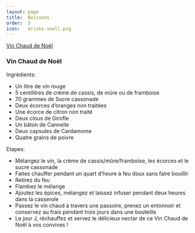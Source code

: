 ```yaml
---
layout: page
title:  Boissons
order:  5
icon:   drinks-small.png
---
```


[Vin Chaud de Noël](/boissons#vin-chaud)

### <a name="vin-chaud"></a> Vin Chaud de Noël

Ingrédients:

- Un litre de vin rouge
- 5 centilitres de crème de cassis, de mûre ou de framboise
- 70 grammes de Sucre cassonade
- Deux écorces d’oranges non traitées
- Une écorce de citron non traité
- Deux clous de Girofle
- Un bâton de Cannelle
- Deux capsules de Cardamome
- Quatre grains de poivre

Etapes:

- Mélangez le vin, la crème de cassis/mûre/framboise, les écorces et le sucre
cassonade
- Faites chauffer pendant un quart d’heure à feu doux sans faire bouillir
- Retirez du feu
- Flambez le mélange
- Ajoutez les épices, mélangez et laissez infuser pendant deux heures dans la casserole
- Passez le vin chaud à travers une passoire, prenez un entonnoir et conservez au frais pendant trois jours dans une bouteille
- Le jour J, réchauffez et servez le délicieux nectar de ce Vin Chaud de Noël à
vos convives !
